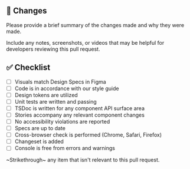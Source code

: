 ## 📝 Changes

Please provide a brief summary of the changes made and why they were made.

Include any notes, screenshots, or videos that may be helpful for developers reviewing this pull request.

## ✅ Checklist

- [ ] Visuals match Design Specs in Figma
- [ ] Code is in accordance with our style guide
- [ ] Design tokens are utilized
- [ ] Unit tests are written and passing
- [ ] TSDoc is written for any component API surface area
- [ ] Stories accompany any relevant component changes
- [ ] No accessibility violations are reported
- [ ] Specs are up to date
- [ ] Cross-browser check is performed (Chrome, Safari, Firefox)
- [ ] Changeset is added
- [ ] Console is free from errors and warnings

~Strikethrough~ any item that isn't relevant to this pull request.
